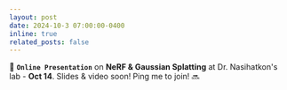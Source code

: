```yaml
---
layout: post
date: 2024-10-3 07:00:00-0400
inline: true
related_posts: false
---
```


📢 **`Online Presentation`** on **NeRF & Gaussian Splatting** at Dr. Nasihatkon's lab - **Oct 14**. Slides & video soon! Ping me to join! 🔜
